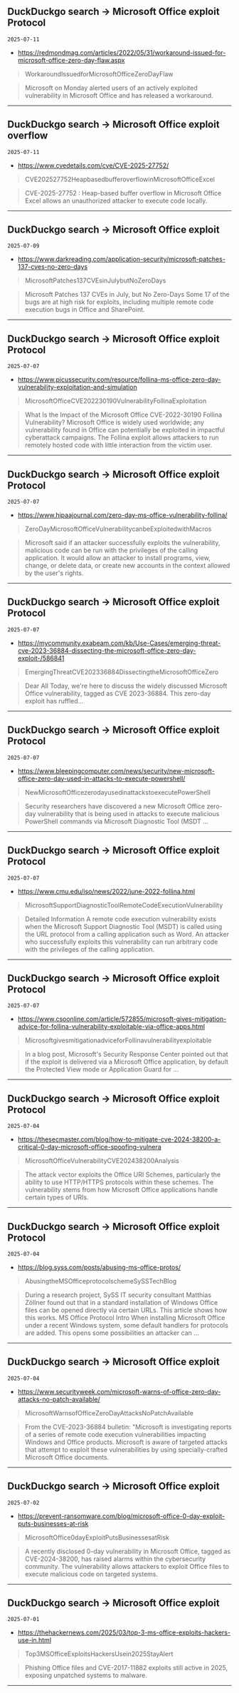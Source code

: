 ## DuckDuckgo search -> Microsoft Office exploit Protocol
`2025-07-11`

* https://redmondmag.com/articles/2022/05/31/workaround-issued-for-microsoft-office-zero-day-flaw.aspx

<blockquote>
 WorkaroundIssuedforMicrosoftOfficeZeroDayFlaw
</blockquote>
<blockquote>
Microsoft on Monday alerted users of an actively exploited vulnerability in Microsoft Office and has released a workaround.
</blockquote>

---

## DuckDuckgo search -> Microsoft Office exploit overflow
`2025-07-11`

* https://www.cvedetails.com/cve/CVE-2025-27752/

<blockquote>
 CVE202527752HeapbasedbufferoverflowinMicrosoftOfficeExcel
</blockquote>
<blockquote>
CVE-2025-27752 : Heap-based buffer overflow in Microsoft Office Excel allows an unauthorized attacker to execute code locally.
</blockquote>

---

## DuckDuckgo search -> Microsoft Office exploit
`2025-07-09`

* https://www.darkreading.com/application-security/microsoft-patches-137-cves-no-zero-days

<blockquote>
 MicrosoftPatches137CVEsinJulybutNoZeroDays
</blockquote>
<blockquote>
Microsoft Patches 137 CVEs in July, but No Zero-Days Some 17 of the bugs are at high risk for exploits, including multiple remote code execution bugs in Office and SharePoint.
</blockquote>

---

## DuckDuckgo search -> Microsoft Office exploit Protocol
`2025-07-07`

* https://www.picussecurity.com/resource/follina-ms-office-zero-day-vulnerability-exploitation-and-simulation

<blockquote>
 MicrosoftOfficeCVE202230190VulnerabilityFollinaExploitation
</blockquote>
<blockquote>
What Is the Impact of the Microsoft Office CVE-2022-30190 Follina Vulnerability? Microsoft Office is widely used worldwide; any vulnerability found in Office can potentially be exploited in impactful cyberattack campaigns. The Follina exploit allows attackers to run remotely hosted code with little interaction from the victim user.
</blockquote>

---

## DuckDuckgo search -> Microsoft Office exploit Protocol
`2025-07-07`

* https://www.hipaajournal.com/zero-day-ms-office-vulnerability-follina/

<blockquote>
 ZeroDayMicrosoftOfficeVulnerabilitycanbeExploitedwithMacros
</blockquote>
<blockquote>
Microsoft said if an attacker successfully exploits the vulnerability, malicious code can be run with the privileges of the calling application. It would allow an attacker to install programs, view, change, or delete data, or create new accounts in the context allowed by the user's rights.
</blockquote>

---

## DuckDuckgo search -> Microsoft Office exploit Protocol
`2025-07-07`

* https://mycommunity.exabeam.com/kb/Use-Cases/emerging-threat-cve-2023-36884-dissecting-the-microsoft-office-zero-day-exploit-/586841

<blockquote>
 EmergingThreatCVE202336884DissectingtheMicrosoftOfficeZero
</blockquote>
<blockquote>
Dear All Today, we're here to discuss the widely discussed Microsoft Office vulnerability, tagged as CVE 2023-36884. This zero-day exploit has ruffled...
</blockquote>

---

## DuckDuckgo search -> Microsoft Office exploit Protocol
`2025-07-07`

* https://www.bleepingcomputer.com/news/security/new-microsoft-office-zero-day-used-in-attacks-to-execute-powershell/

<blockquote>
 NewMicrosoftOfficezerodayusedinattackstoexecutePowerShell
</blockquote>
<blockquote>
Security researchers have discovered a new Microsoft Office zero-day vulnerability that is being used in attacks to execute malicious PowerShell commands via Microsoft Diagnostic Tool (MSDT ...
</blockquote>

---

## DuckDuckgo search -> Microsoft Office exploit Protocol
`2025-07-07`

* https://www.cmu.edu/iso/news/2022/june-2022-follina.html

<blockquote>
 MicrosoftSupportDiagnosticToolRemoteCodeExecutionVulnerability
</blockquote>
<blockquote>
Detailed Information A remote code execution vulnerability exists when the Microsoft Support Diagnostic Tool (MSDT) is called using the URL protocol from a calling application such as Word. An attacker who successfully exploits this vulnerability can run arbitrary code with the privileges of the calling application.
</blockquote>

---

## DuckDuckgo search -> Microsoft Office exploit Protocol
`2025-07-07`

* https://www.csoonline.com/article/572855/microsoft-gives-mitigation-advice-for-follina-vulnerability-exploitable-via-office-apps.html

<blockquote>
 MicrosoftgivesmitigationadviceforFollinavulnerabilityexploitable
</blockquote>
<blockquote>
In a blog post, Microsoft's Security Response Center pointed out that if the exploit is delivered via a Microsoft Office application, by default the Protected View mode or Application Guard for ...
</blockquote>

---

## DuckDuckgo search -> Microsoft Office exploit Protocol
`2025-07-04`

* https://thesecmaster.com/blog/how-to-mitigate-cve-2024-38200-a-critical-0-day-microsoft-office-spoofing-vulnera

<blockquote>
 MicrosoftOfficeVulnerabilityCVE202438200Analysis
</blockquote>
<blockquote>
The attack vector exploits the Office URI Schemes, particularly the ability to use HTTP/HTTPS protocols within these schemes. The vulnerability stems from how Microsoft Office applications handle certain types of URIs.
</blockquote>

---

## DuckDuckgo search -> Microsoft Office exploit Protocol
`2025-07-04`

* https://blog.syss.com/posts/abusing-ms-office-protos/

<blockquote>
 AbusingtheMSOfficeprotocolschemeSySSTechBlog
</blockquote>
<blockquote>
During a research project, SySS IT security consultant Matthias Zöllner found out that in a standard installation of Windows Office files can be opened directly via certain URLs. This article shows how this works. MS Office Protocol Intro When installing Microsoft Office under a recent Windows system, some default handlers for protocols are added. This opens some possibilities an attacker can ...
</blockquote>

---

## DuckDuckgo search -> Microsoft Office exploit
`2025-07-04`

* https://www.securityweek.com/microsoft-warns-of-office-zero-day-attacks-no-patch-available/

<blockquote>
 MicrosoftWarnsofOfficeZeroDayAttacksNoPatchAvailable
</blockquote>
<blockquote>
From the CVE-2023-36884 bulletin: &quot;Microsoft is investigating reports of a series of remote code execution vulnerabilities impacting Windows and Office products. Microsoft is aware of targeted attacks that attempt to exploit these vulnerabilities by using specially-crafted Microsoft Office documents.
</blockquote>

---

## DuckDuckgo search -> Microsoft Office exploit
`2025-07-02`

* https://prevent-ransomware.com/blog/microsoft-office-0-day-exploit-puts-businesses-at-risk

<blockquote>
 MicrosoftOffice0dayExploitPutsBusinessesatRisk
</blockquote>
<blockquote>
A recently disclosed 0-day vulnerability in Microsoft Office, tagged as CVE-2024-38200, has raised alarms within the cybersecurity community. The vulnerability allows attackers to exploit Office files to execute malicious code on targeted systems.
</blockquote>

---

## DuckDuckgo search -> Microsoft Office exploit
`2025-07-01`

* https://thehackernews.com/2025/03/top-3-ms-office-exploits-hackers-use-in.html

<blockquote>
 Top3MSOfficeExploitsHackersUsein2025StayAlert
</blockquote>
<blockquote>
Phishing Office files and CVE-2017-11882 exploits still active in 2025, exposing unpatched systems to malware.
</blockquote>

---

